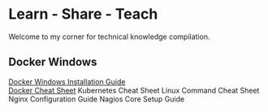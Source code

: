 # Learn - Share - Teach

Welcome to my corner for technical knowledge compilation. 

## Docker Windows 
[Docker Windows Installation Guide](./notes/DockerWindows_InstallGuide.md)  
[Docker Cheat Sheet](./notes/DockerWindows_CheatSheets.md)
Kubernetes Cheat Sheet
Linux Command Cheat Sheet
Nginx Configuration Guide
Nagios Core Setup Guide 

